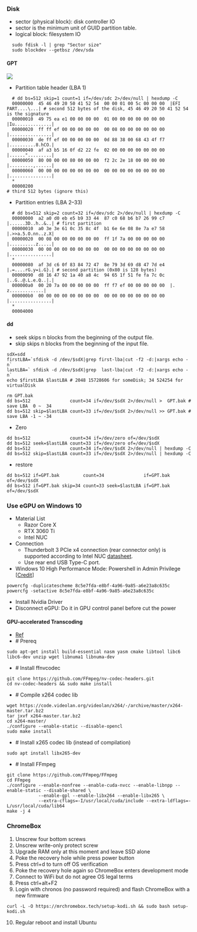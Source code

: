 ### Disk
* sector (physical block): disk controller IO
* sector is the minimum unit of GUID partition table. 
* logical block: filesystem IO
```
  sudo fdisk -l | grep "Sector size" 
  sudo blockdev --getbsz /dev/sda
```
#### GPT
<img src="https://upload.wikimedia.org/wikipedia/commons/thumb/0/07/GUID_Partition_Table_Scheme.svg/360px-GUID_Partition_Table_Scheme.svg.png"></img>
* Partition table header (LBA 1)
``` 
  # dd bs=512 skip=1 count=1 if=/dev/sdc 2>/dev/null | hexdump -C 
  00000000  45 46 49 20 50 41 52 54  00 00 01 00 5c 00 00 00  |EFI PART....\...| # second 512 bytes of the disk, 45 46 49 20 50 41 52 54 is the signature
  00000010  49 75 ea e1 00 00 00 00  01 00 00 00 00 00 00 00  |Iu..............|
  00000020  ff ff ef 00 00 00 00 00  00 08 00 00 00 00 00 00  |................|
  00000030  de ff ef 00 00 00 00 00  0d 88 38 00 68 43 4f f7  |..........8.hCO.|
  00000040  af a3 b5 16 0f d2 22 fe  02 00 00 00 00 00 00 00  |......".........|
  00000050  80 00 00 00 80 00 00 00  f2 2c 2e 18 00 00 00 00  |.........,......|
  00000060  00 00 00 00 00 00 00 00  00 00 00 00 00 00 00 00  |................|
  *
  00000200                                                                       # third 512 bytes (ignore this)
``` 
* Partition entries (LBA 2–33)
```
  # dd bs=512 skip=2 count=32 if=/dev/sdc 2>/dev/null | hexdump -C
  00000000  a2 a0 d0 eb e5 b9 33 44  87 c0 68 b6 b7 26 99 c7  |......3D..h..&..| # first partition
  00000010  a0 3e 3e 61 0c 35 8c 4f  b1 6e 6e 08 8e 7a e7 58  |.>>a.5.O.nn..z.X|
  00000020  00 08 00 00 00 00 00 00  ff 1f 7a 00 00 00 00 00  |..........z.....|
  00000030  00 00 00 00 00 00 00 00  00 00 00 00 00 00 00 00  |................|
  *
  00000080  af 3d c6 0f 83 84 72 47  8e 79 3d 69 d8 47 7d e4  |.=....rG.y=i.G}.| # second partition (0x80 is 128 bytes)
  00000090  d8 16 47 92 1a 40 a8 4c  94 65 1f 51 fe fa 7c 0c  |..G..@.L.e.Q..|.|
  000000a0  00 20 7a 00 00 00 00 00  ff f7 ef 00 00 00 00 00  |. z.............|
  000000b0  00 00 00 00 00 00 00 00  00 00 00 00 00 00 00 00  |................|
  *
  00004000
```
#### dd
* seek skips n blocks from the beginning of the output file.
* skip skips n blocks from the beginning of the input file.
```
sdX=sdd
firstLBA=`sfdisk -d /dev/$sdX|grep first-lba|cut -f2 -d:|xargs echo -n` 
lastLBA=` sfdisk -d /dev/$sdX|grep  last-lba|cut -f2 -d:|xargs echo -n` 
echo $firstLBA $lastLBA # 2048 15728606 for someDisk; 34 524254 for virtualDisk

rm GPT.bak
dd bs=512               count=34 if=/dev/$sdX 2>/dev/null >  GPT.bak # save LBA  0 ~  34
dd bs=512 skip=$lastLBA count=33 if=/dev/$sdX 2>/dev/null >> GPT.bak # save LBA -1 ~ -34
```
* Zero
```
dd bs=512               count=34 if=/dev/zero of=/dev/$sdX
dd bs=512 seek=$lastLBA count=33 if=/dev/zero of=/dev/$sdX
dd bs=512               count=34 if=/dev/$sdX 2>/dev/null | hexdump -C
dd bs=512 skip=$lastLBA count=33 if=/dev/$sdX 2>/dev/null | hexdump -C 
```
* restore
``` 
dd bs=512 if=GPT.bak         count=34               if=GPT.bak of=/dev/$sdX 
dd bs=512 if=GPT.bak skip=34 count=33 seek=$lastLBA if=GPT.bak of=/dev/$sdX 
```
### Use eGPU on Windows 10
* Material List
  * Razor Core X 
  * RTX 3060 Ti
  * Intel NUC
* Connection
  * Thunderbolt 3 PCIe x4 connection (rear connector only) is supported according to Intel NUC [datasheet](https://www.intel.com/content/dam/support/us/en/documents/intel-nuc/NUC10i357FN_TechProdSpec.pdf). 
  * Use rear end USB Type-C port.  
* Windows 10 High Performance Mode: Powershell in Admin Privilege [[Credit](https://community.intel.com/t5/Intel-NUCs/RTX-3060Ti-not-working-with-NUC-and-eGPU-Razer-Core-X-Chroma/m-p/1253473)] 
```
powercfg -duplicatescheme 8c5e7fda-e8bf-4a96-9a85-a6e23a8c635c
powercfg -setactive 8c5e7fda-e8bf-4a96-9a85-a6e23a8c635c
```
* Install Nvidia Driver  
* Disconnect eGPU: Do it in GPU control panel before cut the power
#### GPU-accelerated Transcoding
* [Ref](https://docs.nvidia.com/video-technologies/video-codec-sdk/ffmpeg-with-nvidia-gpu/)
* \# Prereq
```
sudo apt-get install build-essential nasm yasm cmake libtool libc6 libc6-dev unzip wget libnuma1 libnuma-dev
```
* \# Install ffnvcodec
```
git clone https://github.com/FFmpeg/nv-codec-headers.git
cd nv-codec-headers && sudo make install 
```
* \# Compile x264 codec lib
```
wget https://code.videolan.org/videolan/x264/-/archive/master/x264-master.tar.bz2
tar jxvf x264-master.tar.bz2
cd x264-master/
./configure --enable-static --disable-opencl
sudo make install
``` 
* \# Install x265 codec lib (instead of compilation)
```
sudo apt install libx265-dev
```
* \# Install FFmpeg
```
git clone https://github.com/FFmpeg/FFmpeg
cd FFmpeg 
./configure --enable-nonfree --enable-cuda-nvcc --enable-libnpp --enable-static --disable-shared \
            --enable-gpl --enable-libx264 --enable-libx265 \
            --extra-cflags=-I/usr/local/cuda/include --extra-ldflags=-L/usr/local/cuda/lib64 
make -j 4
```
### ChromeBox
1. Unscrew four bottom screws
2. Unscrew write-only protect screw
3. Upgrade RAM only at this moment and leave SSD alone
4. Poke the recovery hole while press power button
5. Press ctrl+d to turn off OS verification
6. Poke the recovery hole again so ChromeBox enters development mode
7. Connect to WiFi but do not agree OS legal terms
8. Press ctrl+alt+F2
9. Login with chronos (no password required) and flash ChromeBox with a new firmware
```
curl -L -O https://mrchromebox.tech/setup-kodi.sh && sudo bash setup-kodi.sh
```
10. Regular reboot and install Ubuntu
